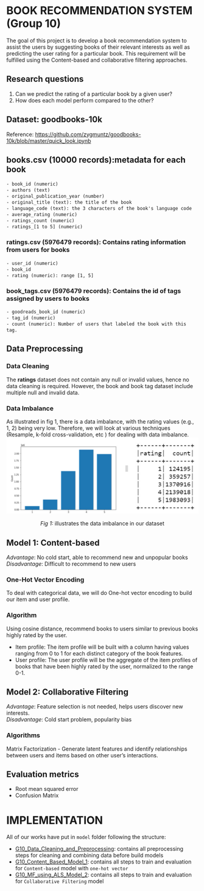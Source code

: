 # BOOK RECOMMENDATION SYSTEM (Group 10)

The goal of this project is to develop a book recommendation system to assist the users by suggesting books of their relevant interests as well as predicting the user rating for a particular book. This requirement will be fulfilled using the Content-based and collaborative filtering approaches.

## Research questions
<ol>
    <li>Can we predict the rating of a particular book by a given user?</li>
    <li>How does each model perform compared to the other?</li>
</ol>

## Dataset: goodbooks-10k
Reference: https://github.com/zygmuntz/goodbooks-10k/blob/master/quick_look.ipynb

## books.csv (10000 records):metadata for each book
    - book_id (numeric)
    - authors (text)
    - original_publication_year (number)
    - original_title (text): the title of the book
    - language_code (text): the 3 characters of the book's language code
    - average_rating (numeric)
    - ratings_count (numeric)
    - ratings_[1 to 5] (numeric)


### ratings.csv (5976479 records): Contains rating information from users for books
    - user_id (numeric)
    - book_id
    - rating (numeric): range [1, 5]


### book_tags.csv (5976479 records): Contains the id of tags assigned by users to books
    - goodreads_book_id (numeric)
    - tag_id (numeric)
    - count (numeric): Number of users that labeled the book with this tag.


## Data Preprocessing
### Data Cleaning
The **ratings** dataset does not contain any null or invalid values, hence no data cleaning is required. However, the book and book tag dataset include multiple null and invalid data.

### Data Imbalance
As illustrated in fig 1, there is a data imbalance, with the rating values (e.g., 1, 2) being very low. Therefore, we will look at various techniques (Resample, k-fold cross-validation, etc ) for dealing with data imbalance.
![Fig 1: illustrates the data imbalance in our dataset](./fig/fig1-imbalance-data.png)
<center><em>Fig 1:</em> illustrates the data imbalance in our dataset</center>

## Model 1: Content-based
*Advantage*: No cold start, able to recommend new and unpopular books <br/>
*Disadvantage*: Difficult to recommend to new users

### One-Hot Vector Encoding
To deal with categorical data, we will do One-hot vector encoding to build our item and user profile.

### Algorithm
Using cosine distance, recommend books to users similar to previous books highly rated by the user.
* Item profile: The item profile will be built with a column having values ranging from 0 to 1 for each distinct category of the book features.
* User profile: The user profile will be the aggregate of the item profiles of books that have been highly rated by the user, normalized to the range 0-1.

## Model 2: Collaborative Filtering
*Advantage*: Feature selection is not needed, helps users discover new interests. <br/>
*Disadvantage*: Cold start problem, popularity bias

### Algorithms
Matrix Factorization - Generate latent features and identify relationships between users and items based on other user’s interactions.

## Evaluation metrics 
* Root mean squared error
* Confusion Matrix

# IMPLEMENTATION
All of our works have put in `model` folder following the structure:
- [G10_Data_Cleaning_and_Preprocessing](https://github.com/nerostamas/SOEN-6111-Big-data-project-group/blob/main/model/G10_Data_Cleaning_and_Preprocessing.ipynb): contains all preprocessing steps for cleaning and combining data before build models
- [G10_Content_Based_Model_1](https://github.com/nerostamas/SOEN-6111-Big-data-project-group/blob/main/model/G10_Content_Based_Model_1.ipynb): contains all steps to train and evaluation for `Content-based` model with `one-hot vector`
- [G10_MF_using_ALS_Model_2](https://github.com/nerostamas/SOEN-6111-Big-data-project-group/blob/main/model/G10_MF_using_ALS_Model_2.ipynb): contains all steps to train and evaluation for `Collaborative Filtering` model
